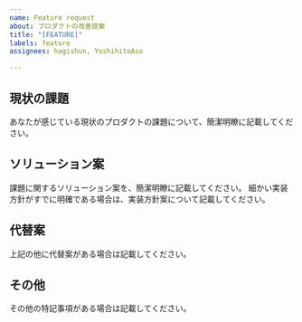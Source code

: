 ```yaml
---
name: Feature request
about: プロダクトの改善提案
title: "[FEATURE]"
labels: feature
assignees: hagishun, YoshihitoAso

---
```


## 現状の課題
あなたが感じている現状のプロダクトの課題について、簡潔明瞭に記載してください。

## ソリューション案
課題に関するソリューション案を、簡潔明瞭に記載してください。
細かい実装方針がすでに明確である場合は、実装方針案について記載してください。

## 代替案
上記の他に代替案がある場合は記載してください。

## その他
その他の特記事項がある場合は記載してください。
